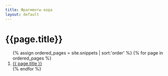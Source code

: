 ```yaml
---
title: Фрагменты кода
layout: default
---
```

# {{page.title}}
<ol class="page-list">
{% assign ordered_pages = site.snippets | sort:'order'  %}
{% for page in ordered_pages  %}
  <!-- <h2>{{ maven_member.title }}</h2> -->
  <li> 
    <a href="{{ page.url | relative_url }}">
      {{ page.title }}
    </a>
  </li>
  <!-- <p>{{ maven_member.content | markdownify }}</p> -->
{% endfor %}
</ol>